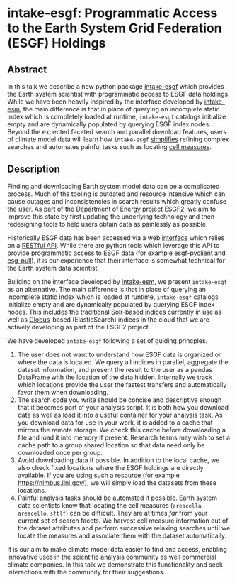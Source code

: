 # intake-esgf: Programmatic Access to the Earth System Grid Federation (ESGF) Holdings

## Abstract

In this talk we describe a new python package [intake-esgf](https://github.com/esgf2-us/intake-esgf) which provides the Earth system scientist with programmatic access to ESGF data holdings. While we have been heavily inspired by the interface developed by [intake-esm](https://github.com/intake/intake-esm), the main difference is that in place of querying an incomplete static index which is completely loaded at runtime, `intake-esgf` catalogs initialize empty and are dynamically populated by querying ESGF index nodes. Beyond the expected faceted search and parallel download features, users of climate model data will learn how `intake-esgf` [simplifies](https://intake-esgf.readthedocs.io/en/latest/modelgroups.html) refining complex searches and automates painful tasks such as locating [cell measures](https://intake-esgf.readthedocs.io/en/latest/measures.html).

## Description

Finding and downloading Earth system model data can be a complicated process. Much of the tooling is outdated and resource intensive which can cause outages and inconsistencies in search results which greatly confuse the user. As part of the Department of Energy project [ESGF2](https://www.ornl.gov/news/project-launched-contribute-upgrades-earth-system-grid-federation-global-climate-data-system), we aim to improve this state by first updating the underlying technology and then redesigning tools to help users obtain data as painlessly as possible.

Historically ESGF data has been accessed via a web [interface](https://esgf-node.ornl.gov/search) which relies on a [RESTful API](https://esgf.github.io/esg-search/ESGF_Search_RESTful_API.html). While there are python tools which leverage this API to provide programmatic access to ESGF data (for example [esgf-pyclient](https://github.com/ESGF/esgf-pyclient) and [esg-pull](https://github.com/ESGF/esgf-download)), it is our experience that their interface is somewhat technical for the Earth system data scientist. 

Building on the interface developed by [intake-esm](https://github.com/intake/intake-esm), we present `intake-esgf` as an alternative. The main difference is that in place of querying an incomplete static index which is loaded at runtime, `intake-esgf` catalogs initialize empty and are dynamically populated by querying ESGF index nodes. This includes the traditional Solr-based indices currently in use as well as [Globus](https://www.globus.org/)-based (ElasticSearch) indices in the cloud that we are actively developing as part of the ESGF2 project.

We have developed `intake-esgf` following a set of guiding princples.

1. The user does not want to understand how ESGF data is organized or where the data is located. We query all indices in parallel, aggregate the dataset information, and present the result to the user as a pandas DataFrame with the location of the data hidden. Internally we track which locations provide the user the fastest transfers and automatically favor them when downloading.
2. The search code you write should be concise and descriptive enough that it becomes part of your analysis script. It is both how you download data as well as load it into a useful container for your analysis task. As you download data for use in your work, it is added to a cache that mirrors the remote storage. We check this cache before downloading a file and load it into memory if present. Research teams may wish to set a cache path to a group shared location so that data need only be downloaded once per group. 
3. Avoid downloading data if possible. In addition to the local cache, we also check fixed locations where the ESGF holdings are directly available. If you are using such a resource (for example https://nimbus.llnl.gov/), we will simply load the datasets from these locations.
4. Painful analysis tasks should be automated if possible. Earth system data scientists know that locating the cell measures (`areacella`, `areacello`, `sftlf`) can be difficult. They are at times *far* from your current set of search facets. We harvest cell measure information out of the dataset attributes and perform successive relaxing searches until we locate the measures and associate them with the  dataset automatically.

It is our aim to make climate model data easier to find and access, enabling innovative uses in the scientific analysis community as well commercial climate companies. In this talk we demonstrate this functionality and seek interactions with the community for their suggestions.
